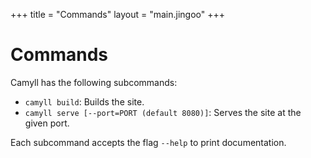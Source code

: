 +++
title = "Commands"
layout = "main.jingoo"
+++

# Commands

Camyll has the following subcommands:

- `camyll build`: Builds the site.
- `camyll serve [--port=PORT (default 8080)]`: Serves the site at the given
  port.

Each subcommand accepts the flag `--help` to print documentation.
